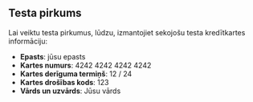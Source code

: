 ## Testa pirkums

Lai veiktu testa pirkumus, lūdzu, izmantojiet sekojošu testa kredītkartes informāciju:

- **Epasts**: jūsu epasts
- **Kartes numurs**: 4242 4242 4242 4242
- **Kartes derīguma termiņš**: 12 / 24
- **Kartes drošības kods**: 123
- **Vārds un uzvārds**: Jūsu vārds
